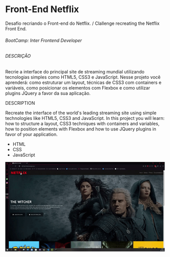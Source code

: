 # Front-End Netflix

Desafio recriando o Front-end do Netflix. / Clallenge recreating the Netflix Front End.



###### BootCamp: Inter Frontend Developer

[Digital Inovation One]:(https://digitalinnovation.one)



###### DESCRIÇÃO

Recrie a interface do principal site de streaming mundial utilizando tecnologias simples como HTML5, CSS3 e JavaScript. Nesse projeto você aprenderá: como estruturar um layout, técnicas de CSS3 com containers e variáveis, como posicionar os elementos com Flexbox e como utilizar plugins JQuery a favor da sua aplicação.

DESCRIPTION 

Recreate the interface of the world's leading streaming site using simple technologies like HTML5, CSS3 and JavaScript. In this project you will learn: how to structure a layout, CSS3 techniques with containers and variables, how to position elements with Flexbox and how to use JQuery plugins in favor of your application. 



* HTML 
*  CSS
*  JavaScript





![Clone-Netflix](https://github.com/viniciuskurt/FrontEnd-Netflix/blob/main/img/NETFLIX-CLONE.gif)

